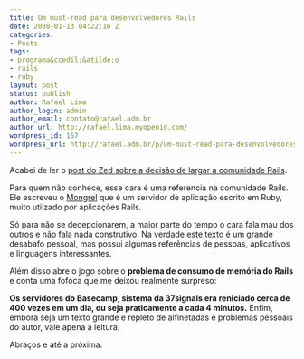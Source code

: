 ```yaml
---
title: Um must-read para desenvolvedores Rails
date: 2008-01-13 04:22:16 Z
categories:
- Posts
tags:
- programa&ccedil;&atilde;o
- rails
- ruby
layout: post
status: publish
author: Rafael Lima
author_login: admin
author_email: contato@rafael.adm.br
author_url: http://rafael.lima.myopenid.com/
wordpress_id: 157
wordpress_url: http://rafael.adm.br/p/um-must-read-para-desenvolvedores-rails/
---
```


Acabei de ler o <a href="http://www.zedshaw.com/rants/rails_is_a_ghetto.html">post do Zed sobre a decis&atilde;o de largar a comunidade Rails</a>.

Para quem n&atilde;o conhece, esse cara &eacute; uma referencia na comunidade Rails. Ele escreveu o <a href="http://mongrel.rubyforge.org/">Mongrel</a> que &eacute; um servidor de aplica&ccedil;&atilde;o escrito em Ruby, muito utiizado por aplica&ccedil;&otilde;es Rails.

S&oacute; para n&atilde;o se decepcionarem, a maior parte do tempo o cara fala mau dos outros e n&atilde;o fala nada construtivo. Na verdade este texto &eacute; um grande desabafo pessoal, mas possui algumas refer&ecirc;ncias de pessoas, aplicativos e linguagens interessantes.

Al&eacute;m disso abre o jogo sobre o <span style="font-weight: bold">problema de consumo de mem&oacute;ria do Rails</span> e conta uma fofoca que me deixou realmente surpreso:

<span style="font-weight: bold"> Os servidores do Basecamp, sistema da 37signals era reniciado cerca de 400 vezes em um dia, ou seja praticamente a cada 4 minutos.</span>
Enfim, embora seja um texto grande e repleto de alfinetadas e problemas pessoais do autor, vale apena a leitura.

Abra&ccedil;os e at&eacute; a pr&oacute;xima.
